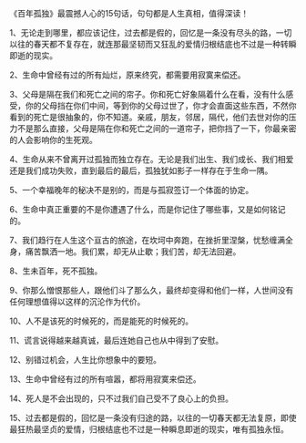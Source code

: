 《百年孤独》最震撼人心的15句话，句句都是人生真相，值得深读！  
  
1、无论走到哪里，都应该记住，过去都是假的，回忆是一条没有尽头的路，一切以往的春天都不复存在，就连那最坚韧而又狂乱的爱情归根结底也不过是一种转瞬即逝的现实。  
  
2、生命中曾经有过的所有灿烂，原来终究，都需要用寂寞来偿还。  
  
3、父母是隔在我们和死亡之间的帘子。你和死亡好象隔着什么在看，没有什么感受，你的父母挡在你们中间，等到你的父母过世了，你才会直面这些东西，不然你看到的死亡是很抽象的，你不知道。亲戚，朋友，邻居，隔代，他们去世对你的压力不是那么直接，父母是隔在你和死亡之间的一道帘子，把你挡了一下，你最亲密的人会影响你的生死观。  
  
4、生命从来不曾离开过孤独而独立存在。无论是我们出生、我们成长、我们相爱还是我们成功失败，直到最后的最后，孤独犹如影子一样存在于生命一隅。  
  
5、一个幸福晚年的秘决不是别的，而是与孤寂签订一个体面的协定。  
  
6、生命中真正重要的不是你遭遇了什么，而是你记住了哪些事，又是如何铭记的。  
  
7、我们趋行在人生这个亘古的旅途，在坎坷中奔跑，在挫折里涅槃，忧愁缠满全身，痛苦飘洒一地。我们累，却无从止歇；我们苦，却无法回避。  
  
8、生未百年，死不孤独。  
  
9、你那么憎恨那些人，跟他们斗了那么久，最终却变得和他们一样，人世间没有任何理想值得以这样的沉沦作为代价。  
  
10、人不是该死的时候死的，而是能死的时候死的。  
  
11、谎言说得越来越真诚，最后连她自己也从中得到了安慰。  
  
12、别错过机会，人生比你想象中的要短。  
  
13、生命中曾经有过的所有喧嚣，都将用寂寞来偿还。  
  
14、死人是不会出现的，只不过我们自己受不了良心上的负担。  
  
15、过去都是假的，回忆是一条没有归途的路，以往的一切春天都无法复原，即使最狂热最坚贞的爱情，归根结底也不过是一种瞬息即逝的现实，唯有孤独永恒。
<!--stackedit_data:
eyJoaXN0b3J5IjpbNjE2ODc2OTE3XX0=
-->